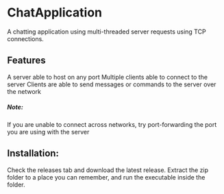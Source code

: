 # ChatApplication
A chatting application using multi-threaded server requests using TCP connections.


## Features
A server able to host on any port
Multiple clients able to connect to the server
Clients are able to send messages or commands to the server over the network

##### Note:
If you are unable to connect across networks, try port-forwarding the port you are using with the server


## Installation:
Check the releases tab and download the latest release. Extract the zip folder to a place you can remember, and run the executable inside the folder. 
